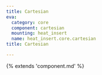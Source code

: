 ```yaml
---
title: Cartesian
eva:
  category: core
  component: cartesian
  mounting: heat_insert
  name: heat_insert.core.cartesian
title: Cartesian

---
```


{% extends 'component.md' %}